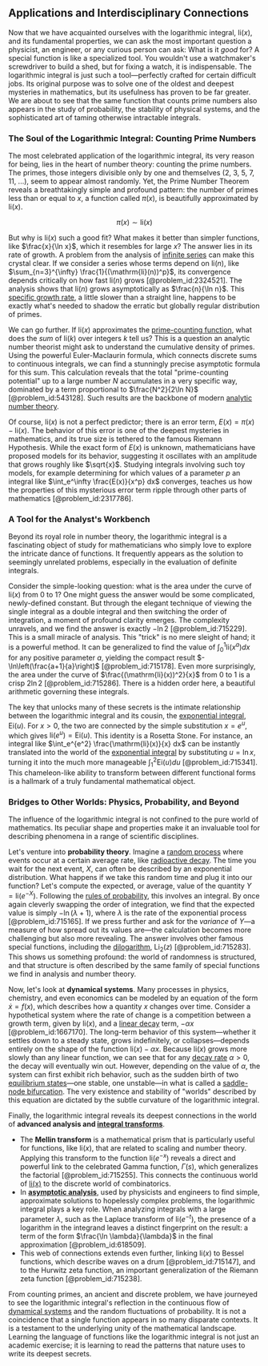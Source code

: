## Applications and Interdisciplinary Connections

Now that we have acquainted ourselves with the logarithmic integral, $\mathrm{li}(x)$, and its fundamental properties, we can ask the most important question a physicist, an engineer, or any curious person can ask: What is it *good* for? A special function is like a specialized tool. You wouldn't use a watchmaker's screwdriver to build a shed, but for fixing a watch, it is indispensable. The logarithmic integral is just such a tool—perfectly crafted for certain difficult jobs. Its original purpose was to solve one of the oldest and deepest mysteries in mathematics, but its usefulness has proven to be far greater. We are about to see that the same function that counts prime numbers also appears in the study of probability, the stability of physical systems, and the sophisticated art of taming otherwise intractable integrals.

### The Soul of the Logarithmic Integral: Counting Prime Numbers

The most celebrated application of the logarithmic integral, its very reason for being, lies in the heart of number theory: counting the prime numbers. The primes, those integers divisible only by one and themselves (2, 3, 5, 7, 11, ...), seem to appear almost randomly. Yet, the Prime Number Theorem reveals a breathtakingly simple and profound pattern: the number of primes less than or equal to $x$, a function called $\pi(x)$, is beautifully approximated by $\mathrm{li}(x)$.

$$
\pi(x) \sim \mathrm{li}(x)
$$

But why is $\mathrm{li}(x)$ such a good fit? What makes it better than simpler functions, like $\frac{x}{\ln x}$, which it resembles for large $x$? The answer lies in its rate of growth. A problem from the analysis of [infinite series](@article_id:142872) can make this crystal clear. If we consider a series whose terms depend on $\mathrm{li}(n)$, like $\sum_{n=3}^{\infty} \frac{1}{(\mathrm{li}(n))^p}$, its convergence depends critically on how fast $\mathrm{li}(n)$ grows [@problem_id:2324521]. The analysis shows that $\mathrm{li}(n)$ grows asymptotically as $\frac{n}{\ln n}$. This [specific growth rate](@article_id:170015), a little slower than a straight line, happens to be exactly what's needed to shadow the erratic but globally regular distribution of primes.

We can go further. If $\mathrm{li}(x)$ approximates the [prime-counting function](@article_id:199519), what does the *sum* of $\mathrm{li}(k)$ over integers $k$ tell us? This is a question an analytic number theorist might ask to understand the cumulative density of primes. Using the powerful Euler-Maclaurin formula, which connects discrete sums to continuous integrals, we can find a stunningly precise asymptotic formula for this sum. This calculation reveals that the total "prime-counting potential" up to a large number $N$ accumulates in a very specific way, dominated by a term proportional to $\frac{N^2}{2\ln N}$ [@problem_id:543128]. Such results are the backbone of modern [analytic number theory](@article_id:157908).

Of course, $\mathrm{li}(x)$ is not a perfect predictor; there is an error term, $E(x) = \pi(x) - \mathrm{li}(x)$. The behavior of this error is one of the deepest mysteries in mathematics, and its true size is tethered to the famous Riemann Hypothesis. While the exact form of $E(x)$ is unknown, mathematicians have proposed models for its behavior, suggesting it oscillates with an amplitude that grows roughly like $\sqrt{x}$. Studying integrals involving such toy models, for example determining for which values of a parameter $p$ an integral like $\int_e^\infty \frac{E(x)}{x^p} dx$ converges, teaches us how the properties of this mysterious error term ripple through other parts of mathematics [@problem_id:2317786].

### A Tool for the Analyst's Workbench

Beyond its royal role in number theory, the logarithmic integral is a fascinating object of study for mathematicians who simply love to explore the intricate dance of functions. It frequently appears as the solution to seemingly unrelated problems, especially in the evaluation of definite integrals.

Consider the simple-looking question: what is the area under the curve of $\mathrm{li}(x)$ from $0$ to $1$? One might guess the answer would be some complicated, newly-defined constant. But through the elegant technique of viewing the single integral as a double integral and then switching the order of integration, a moment of profound clarity emerges. The complexity unravels, and we find the answer is exactly $-\ln 2$ [@problem_id:715229]. This is a small miracle of analysis. This "trick" is no mere sleight of hand; it is a powerful method. It can be generalized to find the value of $\int_0^1 \mathrm{li}(x^a) dx$ for any positive parameter $a$, yielding the compact result $-\ln\left(\frac{a+1}{a}\right)$ [@problem_id:715178]. Even more surprisingly, the area under the curve of $\frac{(\mathrm{li}(x))^2}{x}$ from $0$ to $1$ is a crisp $2\ln 2$ [@problem_id:715286]. There is a hidden order here, a beautiful arithmetic governing these integrals.

The key that unlocks many of these secrets is the intimate relationship between the logarithmic integral and its cousin, the [exponential integral](@article_id:186794), $\mathrm{Ei}(u)$. For $x > 0$, the two are connected by the simple substitution $x = e^u$, which gives $\mathrm{li}(e^u) = \mathrm{Ei}(u)$. This identity is a Rosetta Stone. For instance, an integral like $\int_e^{e^2} \frac{\mathrm{li}(x)}{x} dx$ can be instantly translated into the world of the [exponential integral](@article_id:186794) by substituting $u = \ln x$, turning it into the much more manageable $\int_1^2 \mathrm{Ei}(u) du$ [@problem_id:715341]. This chameleon-like ability to transform between different functional forms is a hallmark of a truly fundamental mathematical object.

### Bridges to Other Worlds: Physics, Probability, and Beyond

The influence of the logarithmic integral is not confined to the pure world of mathematics. Its peculiar shape and properties make it an invaluable tool for describing phenomena in a range of scientific disciplines.

Let's venture into **probability theory**. Imagine a [random process](@article_id:269111) where events occur at a certain average rate, like [radioactive decay](@article_id:141661). The time you wait for the next event, $X$, can often be described by an exponential distribution. What happens if we take this random time and plug it into our function? Let's compute the expected, or average, value of the quantity $Y = \mathrm{li}(e^{-X})$. Following the [rules of probability](@article_id:267766), this involves an integral. By once again cleverly swapping the order of integration, we find that the expected value is simply $-\ln(\lambda+1)$, where $\lambda$ is the rate of the exponential process [@problem_id:715165]. If we press further and ask for the *variance* of $Y$—a measure of how spread out its values are—the calculation becomes more challenging but also more revealing. The answer involves other famous special functions, including the [dilogarithm](@article_id:202228), $\mathrm{Li}_2(z)$ [@problem_id:715283]. This shows us something profound: the world of randomness is structured, and that structure is often described by the same family of special functions we find in analysis and number theory.

Now, let's look at **dynamical systems**. Many processes in physics, chemistry, and even economics can be modeled by an equation of the form $\dot{x} = f(x)$, which describes how a quantity $x$ changes over time. Consider a hypothetical system where the rate of change is a competition between a growth term, given by $\mathrm{li}(x)$, and a [linear decay](@article_id:198441) term, $-\alpha x$ [@problem_id:1667170]. The long-term behavior of this system—whether it settles down to a steady state, grows indefinitely, or collapses—depends entirely on the shape of the function $\mathrm{li}(x) - \alpha x$. Because $\mathrm{li}(x)$ grows more slowly than any linear function, we can see that for any [decay rate](@article_id:156036) $\alpha > 0$, the decay will eventually win out. However, depending on the value of $\alpha$, the system can first exhibit rich behavior, such as the sudden birth of two [equilibrium states](@article_id:167640)—one stable, one unstable—in what is called a [saddle-node bifurcation](@article_id:269329). The very existence and stability of "worlds" described by this equation are dictated by the subtle curvature of the logarithmic integral.

Finally, the logarithmic integral reveals its deepest connections in the world of **advanced analysis and [integral transforms](@article_id:185715)**.
*   The **Mellin transform** is a mathematical prism that is particularly useful for functions, like $\mathrm{li}(x)$, that are related to scaling and number theory. Applying this transform to the function $\mathrm{li}(e^{-x})$ reveals a direct and powerful link to the celebrated Gamma function, $\Gamma(s)$, which generalizes the factorial [@problem_id:715255]. This connects the continuous world of [li(x)](@article_id:200855) to the discrete world of combinatorics.
*   In **[asymptotic analysis](@article_id:159922)**, used by physicists and engineers to find simple, approximate solutions to hopelessly complex problems, the logarithmic integral plays a key role. When analyzing integrals with a large parameter $\lambda$, such as the Laplace transform of $\mathrm{li}(e^{-t})$, the presence of a logarithm in the integrand leaves a distinct fingerprint on the result: a term of the form $\frac{\ln \lambda}{\lambda}$ in the final approximation [@problem_id:618509].
*    This web of connections extends even further, linking $\mathrm{li}(x)$ to Bessel functions, which describe waves on a drum [@problem_id:715147], and to the Hurwitz zeta function, an important generalization of the Riemann zeta function [@problem_id:715238].

From counting primes, an ancient and discrete problem, we have journeyed to see the logarithmic integral's reflection in the continuous flow of [dynamical systems](@article_id:146147) and the random fluctuations of probability. It is not a coincidence that a single function appears in so many disparate contexts. It is a testament to the underlying unity of the mathematical landscape. Learning the language of functions like the logarithmic integral is not just an academic exercise; it is learning to read the patterns that nature uses to write its deepest secrets.
